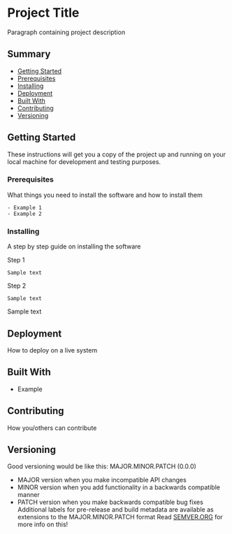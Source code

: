 # Project Title

Paragraph containing project description

## Summary

  - [Getting Started](#getting-started)
  - [Prerequisites](#prerequisites)
  - [Installing](#installing)
  - [Deployment](#deployment)
  - [Built With](#built-with)
  - [Contributing](#contributing)
  - [Versioning](#versioning)

## Getting Started

These instructions will get you a copy of the project up and running on
your local machine for development and testing purposes.

### Prerequisites

What things you need to install the software and how to install them

    - Example 1
    - Example 2

### Installing

A step by step guide on installing the software

Step 1

    Sample text

Step 2

    Sample text

Sample text

## Deployment

How to deploy on a live system

## Built With

  - Example

## Contributing

How you/others can contribute

## Versioning

Good versioning would be like this:
MAJOR.MINOR.PATCH (0.0.0)
- MAJOR version when you make incompatible API changes
- MINOR version when you add functionality in a backwards compatible manner
- PATCH version when you make backwards compatible bug fixes
Additional labels for pre-release and build metadata are available as extensions to the MAJOR.MINOR.PATCH format
Read [SEMVER.ORG](https://semver.org/) for more info on this!